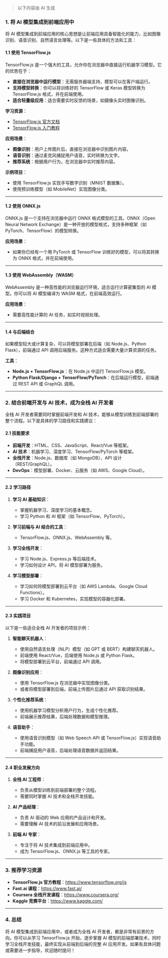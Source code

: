 > 以下内容由 AI 生成

### **1. 将 AI 模型集成到前端应用中**

将 AI 模型集成到前端应用的核心思想是让前端应用具备智能化的能力，比如图像识别、语音识别、自然语言处理等。以下是一些具体的方法和工具：

#### **1.1 使用 TensorFlow.js**

TensorFlow.js 是一个强大的工具，允许你在浏览器中直接运行机器学习模型。它的优势在于：

-   **直接在浏览器中运行模型**：无需服务器端支持，模型可以在客户端运行。
-   **支持模型转换**：你可以将训练好的 TensorFlow 或 Keras 模型转换为 TensorFlow.js 格式，并在前端使用。
-   **适合轻量级应用**：适合需要实时反馈的场景，如摄像头实时图像识别。

**学习资源**：

-   [TensorFlow.js 官方文档](https://www.tensorflow.org/js)
-   [TensorFlow.js 入门教程](https://www.tensorflow.org/js/tutorials)

**应用场景**：

-   **图像识别**：用户上传图片后，直接在浏览器中识别图片内容。
-   **语音识别**：通过麦克风捕捉用户语音，实时转换为文字。
-   **推荐系统**：根据用户行为，在浏览器中实时推荐内容。

**示例项目**：

-   使用 TensorFlow.js 实现手写数字识别（MNIST 数据集）。
-   使用预训练模型（如 MobileNet）实现图像分类。

---

#### **1.2 使用 ONNX.js**

ONNX.js 是一个支持在浏览器中运行 ONNX 格式模型的工具。ONNX（Open Neural Network Exchange）是一种开放的模型格式，支持多种框架（如 PyTorch、TensorFlow）的模型转换。

**应用场景**：

-   如果你已经有一个用 PyTorch 或 TensorFlow 训练好的模型，可以将其转换为 ONNX 格式，并在前端使用。

---

#### **1.3 使用 WebAssembly（WASM）**

WebAssembly 是一种高性能的浏览器运行环境，适合运行计算密集型的 AI 模型。你可以将 AI 模型编译为 WASM 格式，在前端高效运行。

**应用场景**：

-   需要高性能计算的 AI 任务，如实时视频处理。

---

#### **1.4 与后端结合**

如果模型较大或计算复杂，可以将模型部署在后端（如 Node.js、Python Flask），前端通过 API 调用后端服务。这种方式适合需要大量计算资源的任务。

**工具**：

-   **Node.js + TensorFlow.js**：在 Node.js 中运行 TensorFlow.js 模型。
-   **Python Flask/Django + TensorFlow/PyTorch**：在后端运行模型，前端通过 REST API 或 GraphQL 调用。

---

### **2. 结合前端开发与 AI 技术，成为全栈 AI 开发者**

全栈 AI 开发者需要同时掌握前端开发和 AI 技术，能够从模型训练到前端部署的整个流程。以下是具体的学习路径和实践建议：

#### **2.1 技能要求**

-   **前端开发**：HTML、CSS、JavaScript、React/Vue 等框架。
-   **AI 技术**：机器学习、深度学习、TensorFlow/PyTorch 等框架。
-   **全栈开发**：Node.js、数据库（如 MongoDB）、API 设计（REST/GraphQL）。
-   **DevOps**：模型部署、Docker、云服务（如 AWS、Google Cloud）。

---

#### **2.2 学习路径**

1. **学习 AI 基础知识**：

    - 掌握机器学习、深度学习的基本概念。
    - 学习 Python 和 AI 框架（如 TensorFlow、PyTorch）。

2. **学习前端与 AI 结合的工具**：

    - TensorFlow.js、ONNX.js、WebAssembly 等。

3. **学习全栈开发**：

    - 学习 Node.js、Express.js 等后端技术。
    - 学习如何设计 API，将 AI 模型部署为服务。

4. **学习模型部署**：
    - 学习如何将模型部署到云平台（如 AWS Lambda、Google Cloud Functions）。
    - 学习 Docker 和 Kubernetes，实现模型的容器化部署。

---

#### **2.3 实践项目**

以下是一些适合全栈 AI 开发者的项目示例：

1. **智能聊天机器人**：

    - 使用自然语言处理（NLP）模型（如 GPT 或 BERT）构建聊天机器人。
    - 前端使用 React/Vue，后端使用 Node.js 或 Python Flask。
    - 将模型部署到云平台，前端通过 API 调用。

2. **图像识别应用**：

    - 使用 TensorFlow.js 在浏览器中实现图像分类。
    - 或者将模型部署到后端，前端上传图片后通过 API 获取识别结果。

3. **个性化推荐系统**：

    - 使用机器学习模型分析用户行为，生成个性化推荐。
    - 前端展示推荐结果，后端处理数据和模型推理。

4. **语音助手**：
    - 使用语音识别模型（如 Web Speech API 或 TensorFlow.js）实现语音助手功能。
    - 前端捕捉用户语音，后端处理语音数据并返回结果。

---

#### **2.4 职业发展方向**

1. **全栈 AI 工程师**：

    - 负责从模型训练到前端部署的整个流程。
    - 需要同时掌握 AI 技术和全栈开发技能。

2. **AI 产品经理**：

    - 负责 AI 驱动的 Web 应用的产品设计和开发。
    - 需要理解 AI 技术的前沿发展和应用场景。

3. **前端 AI 专家**：
    - 专注于将 AI 技术集成到前端应用中。
    - 成为 TensorFlow.js、ONNX.js 等工具的专家。

---

### **3. 推荐学习资源**

-   **TensorFlow.js 官方教程**：https://www.tensorflow.org/js
-   **Fast.ai 课程**：https://www.fast.ai/
-   **Coursera 全栈开发课程**：https://www.coursera.org/
-   **Kaggle 竞赛平台**：https://www.kaggle.com/

---

### **4. 总结**

将 AI 模型集成到前端应用中，或者成为全栈 AI 开发者，都是非常有前景的方向。你可以从学习 TensorFlow.js 开始，逐步掌握 AI 模型的前端部署技术，同时学习全栈开发技能，最终实现从前端到后端的完整 AI 应用开发。如果有具体问题或需要进一步指导，欢迎随时提问！
